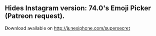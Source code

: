 Hides Instagram version: 74.0's Emoji Picker (Patreon request).
----

Download available on 
http://junesiphone.com/supersecret
